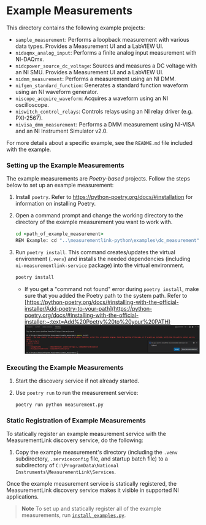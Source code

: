 
# Example Measurements

This directory contains the following example projects:  

- `sample_measurement`: Performs a loopback measurement with various data types. Provides a Measurement UI and a LabVIEW UI.
- `nidaqmx_analog_input`: Performs a finite analog input measurement with NI-DAQmx.
- `nidcpower_source_dc_voltage`: Sources and measures a DC voltage with an NI SMU. Provides a Measurement UI and a LabVIEW UI.
- `nidmm_measurement`: Performs a measurement using an NI DMM.
- `nifgen_standard_function`: Generates a standard function waveform using an NI waveform generator.
- `niscope_acquire_waveform`: Acquires a waveform using an NI oscilloscope.
- `niswitch_control_relays`: Controls relays using an NI relay driver (e.g. PXI-2567).
- `nivisa_dmm_measurement`: Performs a DMM measurement using NI-VISA and an NI Instrument Simulator v2.0.

For more details about a specific example, see the `README.md` file included with the example.

### Setting up the Example Measurements

The example measurements are *Poetry-based* projects. Follow the steps below to set up an example measurement:

1. Install `poetry`. Refer to <https://python-poetry.org/docs/#installation> for information on installing Poetry.

2. Open a command prompt and change the working directory to the directory of the example measurement you want to work with.

    ``` cmd
    cd <path_of_example_measurement>
    REM Example: cd "..\measurementlink-python\examples\dc_measurement"
    ```

3. Run `poetry install`. This command creates/updates the virtual environment (`.venv`) and installs the needed dependencies (including `ni-measurementlink-service` package) into the virtual environment.

    ``` cmd
    poetry install
    ```
    - If you get a "command not found" error during `poetry install`, make sure that you added the Poetry path to the system path. Refer to [https://python-poetry.org/docs/#installing-with-the-official-installer/Add-poetry-to-your-path](https://python-poetry.org/docs/#installing-with-the-official-installer:~:text=Add%20Poetry%20to%20your%20PATH)
    ![PoetryInstallFail](../PoetryInstallFail.png)

### Executing the Example Measurements

1. Start the discovery service if not already started.
2. Use `poetry run` to run the measurement service:

    ``` cmd
    poetry run python measurement.py
    ```

### Static Registration of Example Measurements

To statically register an example measurement service with the MeasurementLink discovery service, do the following:

1. Copy the example measurement's directory (including the `.venv` subdirectory, `.serviceconfig` file, and startup batch file) to a subdirectory of `C:\ProgramData\National Instruments\MeasurementLink\Services`.

Once the example measurement service is statically registered, the MeasurementLink discovery service makes it visible in supported NI applications.

> **Note**
> To set up and statically register all of the example measurements, run [`install_examples.py`](../scripts/install_examples.py).
